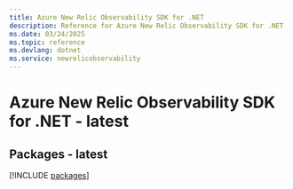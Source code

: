 ```yaml
---
title: Azure New Relic Observability SDK for .NET
description: Reference for Azure New Relic Observability SDK for .NET
ms.date: 03/24/2025
ms.topic: reference
ms.devlang: dotnet
ms.service: newrelicobservability
---
```

# Azure New Relic Observability SDK for .NET - latest
## Packages - latest
[!INCLUDE [packages](new-relic-observability-index.md)]